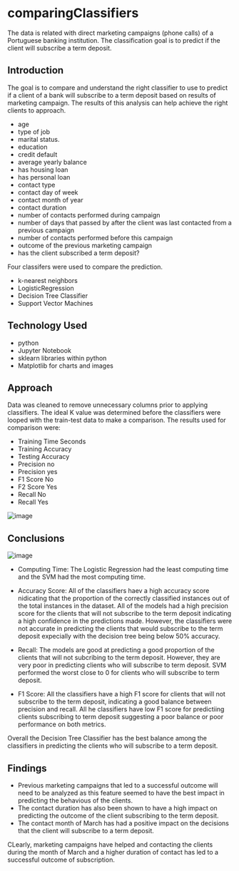 # comparingClassifiers
The data is related with direct marketing campaigns (phone calls) of a Portuguese banking institution. The classification goal is to predict if the client will subscribe a term deposit.

## Introduction

The goal is to compare and understand the right classifier to use to predict if a client of a bank will subscribe to a term deposit based on results of marketing campaign.  The results of this analysis can help achieve the right clients to approach.

* age
* type of job  
* marital status.    
* education     
* credit default    
* average yearly balance  
* has housing loan
* has personal loan 
* contact type
* contact day of week   
* contact month of year
* contact duration  
* number of contacts performed during campaign
* number of days that passed by after the client was last contacted from a previous campaign 
* number of contacts performed before this campaign  
* outcome of the previous marketing campaign
* has the client subscribed a term deposit? 

Four classifers were used to compare the prediction.
* k-nearest neighbors
* LogisticRegression
* Decision Tree Classifier
* Support Vector Machines

  
## Technology Used

* python
* Jupyter Notebook
* sklearn libraries within python
* Matplotlib for charts and images

## Approach

Data was cleaned to remove unnecessary columns prior to applying classifiers.  The ideal K value was determined before the classifiers were looped with the train-test data to make a comparison.  The results used for comparison were:

* Training Time Seconds
* Training Accuracy
* Testing Accuracy
* Precision no
* Precision yes
* F1 Score No
* F2 Score Yes
* Recall No
* Recall Yes

![image](https://github.com/user-attachments/assets/90217b67-1384-4fe0-837e-b123e4fe25c9)


## Conclusions

![image](https://github.com/user-attachments/assets/d1bbeb72-c2d1-4ea1-99ff-8cca1c5cb8dc)

* Computing Time:  The Logistic Regression had the least computing time and the SVM had the most computing time.

* Accuracy Score:  All of the classifiers haev a high accuracy score nidicating that the proportion of the correctly classified instances out of the total instances in the dataset.  All of the models had a high precision score for the clients that will not subscribe to the term deposit indicating a high confidence in the predictions made.  However, the classifiers were not accurate in predicting the clients that would subscribe to the term deposit expecially with the decision tree being below 50% accuracy.

* Recall:  The models are good at predicting a good proportion of the clients that will not subcribing to the term deposit.  However, they are very poor in predicting clients who will subscribe to term deposit.  SVM performed the worst close to 0 for clients who will subscribe to term deposit.

* F1 Score:  All the classifiers have a high F1 score for clients that will not subscribe to the term deposit, indicating a good balance between precision and recall.  All he classifiers have low F1 score for predictiing clients subscribing to term deposit suggesting a poor balance or poor performance on both metrics. 

Overall the Decision Tree Classifier has the best balance among the classifiers in predicting the clients who will subscribe to a term deposit.

## Findings

* Previous marketing campaigns that led to a successful outcome will need to be analyzed as this feature seemed to have the best impact in predicting the behavious of the clients.
* The contact duration has also been shown to have a high impact on predicting the outcome of the client subscribing to the term deposit.
* The contact month of March has had a positive impact on the decisions that the client will subscribe to a term deposit.

CLearly, marketing campaigns have helped and contacting the clients during the month of March and a higher duration of contact has led to a successful outcome of subscription. 
